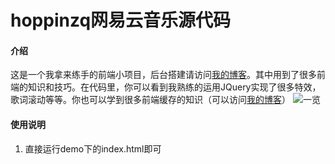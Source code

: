 # hoppinzq网易云音乐源代码

#### 介绍
这是一个我拿来练手的前端小项目，后台搭建请访问[我的博客](http://hoppinzq.com/blog/blog.html/103/12/25/554/2)。其中用到了很多前端的知识和技巧。在代码里，你可以看到我熟练的运用JQuery实现了很多特效，歌词滚动等等。你也可以学到很多前端缓存的知识（可以访问[我的博客](https://blog.csdn.net/qq_41544289/article/details/118894495)）
![一览](https://images.gitee.com/uploads/images/2021/0917/233049_91a27a4d_5294558.png "4ed23eac67f606badc39c0d758fbc7f.png")

#### 使用说明

1.  直接运行demo下的index.html即可

